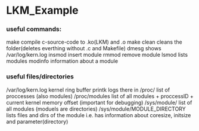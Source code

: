 # LKM_Example


### useful commands:

make
    compile c-source-code to .ko(LKM) and .o
make clean
    cleans the folder(deletes everthing without .c and Makefile)
dmesg
    shows /var/log/kern.log
insmod
    insert module
rmmod
    remove module
lsmod
    lists modules
modinfo
    information about a module

### useful files/directories

/var/log/kern.log
    kernel ring buffer
    printk logs there in
/proc/
    list of proccesses (also modules)
/proc/modules
    list of all modules + proccessID + current kernel memory offset (important for debugging)
/sys/module/
    list of all modules (moduels are directories)
/sys/module/MODULE_DIRECTORY
    lists files and dirs of the module
    i.e. has information about coresize, initsize and parameter(directory)
